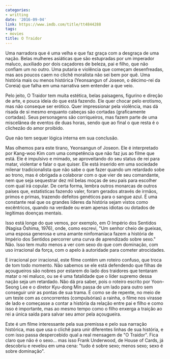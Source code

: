 ```yaml
---
categories:
- writting
date: '2016-09-04'
link: https://www.imdb.com/title/tt4844288
tags:
- movies
title: O Traidor
---
```


Uma narradora que é uma velha e que faz graça com a desgraça de uma nação. Belas mulheres asiáticas que são estupradas por um imperador maluco, auxiliado por dois caçadores de beleza, pai e filho, que não confiam um no outro. Uma putaria e violência que começam desenfreadas, mas aos poucos caem no clichê moralista não sei bem por quê. Uma história mais ou menos histórica (Yeonsangun of Joseon, o décimo-rei da Coreia) que falha em uma narrativa sem entender a que veio.

Pelo jeito, O Traidor tem muita estética, belas paisagens, figurino e direção de arte, e pouca ideia do que está fazendo. Ele quer chocar pelo erotismo, mas não conseque ser erótico. Quer impressionar pela violência, mas dá risada de si mesmo enquanto cabeças são cortadas (graficamente cortadas). Seus personagens são corriqueiros, mas fazem parte de uma miscelânea de eventos de duas horas, sendo que ao final o que resta é o clichezão do amor proibido.

Que não tem sequer lógica interna em sua conclusão.

Mas olhemos para este tirano, Yeonsangun of Joseon. Ele é interpretado por Kang-woo Kim com uma competência que não faz jus ao filme que está. Ele é impulsivo e mimado, se aproveitando do seu status de rei para matar, violentar e falar o que quiser. Ele está inserido em uma sociedade milenar tradicionalista que não sabe o que fazer quando um retardado sobe ao trono, mas é obrigada a colaborar com o que vier de seu comandante, nem que seja sequestrar dez mil belas moças de seu país para escolher com qual irá copular. De certa forma, lembra outros monarcas de outros países que, estatísticas fazendo valer, foram gerados através de irmãos, primos e primas, trazendo defeitos genéticos para o sangue azul. É uma constante real que os grandes líderes da história sejam vistos como excêntricos, quando na verdade ou eram apenas idiotas ou dotados de legítimas doenças mentais.

Isso está longe do que vemos, por exemplo, em O Império dos Sentidos (Nagisa Ôshima, 1976), onde, como escrevi, "Um senhor cheio de gueixas, uma esposa generosa e uma amante ninfomaníaca fazem a história de Império dos Sentidos percorrer uma curva de aprendizado sobre sexo." Não. Isso tem muito menos a ver com sexo do que com dominação, com uso irracional da força, com o apelo à autoridade para cometer atrocidades.

E irracional por irracional, este filme contém um roteiro confuso, que troca de tom todo momento. Não sabemos se ele está defendendo que filhas de açougueiros são nobres por estarem do lado dos traidores que tentaram matar o rei maluco, ou se é uma fatalidade que o líder supremo dessa nação seja um retardado. Não dá pra saber, pois o roteiro escrito por Yoon-Seong Lee e o diretor Kyu-dong Min passa de um lado para outro sem conseguir unir as pontas de sua trama. É como se de repente, no meio de um teste com as concorrentes (compulsórias) a rainha, o filme nos virasse de lado e começasse a contar a história da relação entre pai e filho e como isso é importante, mas ao mesmo tempo como o filho enxerga a traição ao rei a única saída para salvar seu amor pela açougueira.

Este é um filme interessante pela sua premissa e pelo sua narração histórica, mas que usa o clichê para unir diferentes linhas de sua história, e com isso passa despercebido qual a real mensagem de "O Traidor". Fica claro que não é o sexo... mas isso Frank Underwood, de House of Cards, já descobriu e revelou em uma cena: "tudo é sobre sexo; menos sexo; sexo é sobre dominação".

